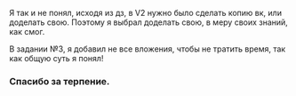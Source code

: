Я так и не понял, исходя из дз, в V2 нужно было сделать копию вк, или доделать свою. Поэтому я выбрал доделать свою, в меру своих знаний, как смог.

В задании №3, я добавил не все вложения, чтобы не тратить время, так как общую суть я понял!
### Спасибо за терпение.